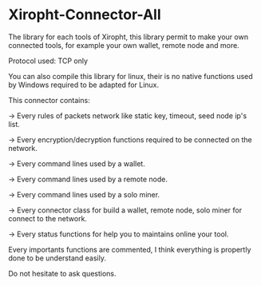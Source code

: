 # Xiropht-Connector-All

The library for each tools of Xiropht, this library permit to make your own connected tools, for example your own wallet, remote node and more.

Protocol used: TCP only

You can also compile this library for linux, their is no native functions used by Windows required to be adapted for Linux.

This connector contains:

-> Every rules of packets network like static key, timeout, seed node ip's list.

-> Every encryption/decryption functions required to be connected on the network.

-> Every command lines used by a wallet.

-> Every command lines used by a remote node.

-> Every command lines used by a solo miner.

-> Every connector class for build a wallet, remote node, solo miner for connect to the network.

-> Every status functions for help you to maintains online your tool.

Every importants functions are commented, I think everything is propertly done to be understand easily.

Do not hesitate to ask questions.
